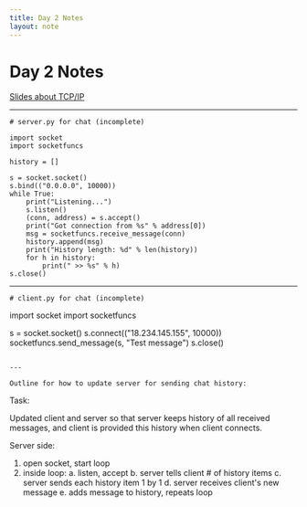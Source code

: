 ```yaml
---
title: Day 2 Notes
layout: note
---
```


# Day 2 Notes

[Slides about TCP/IP](/course-material/csss-day2-slides.pdf)

---

```
# server.py for chat (incomplete)

import socket
import socketfuncs

history = []

s = socket.socket()
s.bind(("0.0.0.0", 10000))
while True:
    print("Listening...")
    s.listen()
    (conn, address) = s.accept()
    print("Got connection from %s" % address[0])
    msg = socketfuncs.receive_message(conn)
    history.append(msg)
    print("History length: %d" % len(history))
    for h in history:
        print(" >> %s" % h)
s.close()
```

---

```
# client.py for chat (incomplete)

```
import socket
import socketfuncs

s = socket.socket()
s.connect(("18.234.145.155", 10000))
socketfuncs.send_message(s, "Test message")
s.close()
```

---

Outline for how to update server for sending chat history:

```
Task:

Updated client and server so that server keeps
history of all received messages, and client
is provided this history when client connects.


Server side:

1. open socket, start loop
2. inside loop:
   a. listen, accept
   b. server tells client # of history items
   c. server sends each history item 1 by 1
   d. server receives client's new message
   e. adds message to history, repeats loop
```



